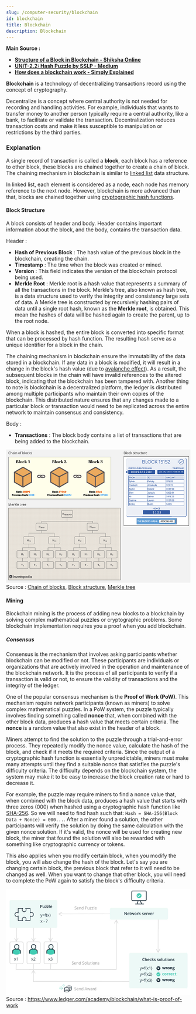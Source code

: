 ```yaml
---
slug: /computer-security/blockchain
id: blockchain
title: Blockchain
description: Blockchain
---
```


**Main Source :**

- **[Structure of a Block in Blockchain - Shiksha Online](https://www.shiksha.com/online-courses/articles/structure-of-a-block-in-blockchain/)**
- **[UNIT-2.2: Hash Puzzle by SSLP - Medium](https://medium.com/@slpbphdvit/unit-2-2-hash-puzzle-9eeb9d25196e)**
- **[How does a blockchain work - Simply Explained](https://youtu.be/SSo_EIwHSd4?si=PHEwccOano4XOC2G)**

**Blockchain** is a technology of decentralizing transactions record using the concept of cryptography.

Decentralize is a concept where central authority is not needed for recording and handling activities. For example, individuals that wants to transfer money to another person typically require a central authority, like a bank, to facilitate or validate the transaction. Decentralization reduces transaction costs and make it less susceptible to manipulation or restrictions by the third parties.

### Explanation

A single record of transaction is called a **block**, each block has a reference to other block, these blocks are chained together to create a chain of block. The chaining mechanism in blockchain is similar to [linked list](/data-structures-and-algorithms/linked-list) data structure.

In linked list, each element is considered as a node, each node has memory reference to the next node. However, blockchain is more advanced than that, blocks are chained together using [cryptographic hash functions](/computer-security/hash-function).

#### Block Structure

A block consists of header and body. Header contains important information about the block, and the body, contains the transaction data.

Header :

- **Hash of Previous Block** : The hash value of the previous block in the blockchain, creating the chain.
- **Timestamp** : The time when the block was created or mined.
- **Version** : This field indicates the version of the blockchain protocol being used.
- **Merkle Root** : Merkle root is a hash value that represents a summary of all the transactions in the block. Merkle's tree, also known as hash tree, is a data structure used to verify the integrity and consistency large sets of data. A Merkle tree is constructed by recursively hashing pairs of data until a single root hash, known as the **Merkle root**, is obtained. This mean the hashes of data will be hashed again to create the parent, up to the root node.

When a block is hashed, the entire block is converted into specific format that can be processed by hash function. The resulting hash serve as a unique identifier for a block in the chain.

The chaining mechanism in blockchain ensure the immutability of the data stored in a blockchain. If any data in a block is modified, it will result in a change in the block's hash value (due to [avalanche effect](/computer-security/hash-function#properties--example)). As a result, the subsequent blocks in the chain will have invalid references to the altered block, indicating that the blockchain has been tampered with. Another thing to note is blockchain is a decentralized platform, the ledger is distributed among multiple participants who maintain their own copies of the blockchain. This distributed nature ensures that any changes made to a particular block or transaction would need to be replicated across the entire network to maintain consensus and consistency.

Body :

- **Transactions** : The block body contains a list of transactions that are being added to the blockchain.

![Blockchain structure](./blockchain-structure.png)  
Source : [Chain of blocks](https://money.com/what-is-blockchain/), [Block structure](https://www.shiksha.com/online-courses/articles/structure-of-a-block-in-blockchain/), [Merkle tree](https://www.investopedia.com/terms/m/merkle-tree.asp)

#### Mining

Blockchain mining is the process of adding new blocks to a blockchain by solving complex mathematical puzzles or cryptographic problems. Some blockchain implementation requires you a proof when you add blockchain.

##### Consensus

Consensus is the mechanism that involves asking participants whether blockchain can be modified or not. These participants are individuals or organizations that are actively involved in the operation and maintenance of the blockchain network. It is the process of all participants to verify if a transaction is valid or not, to ensure the validity of transactions and the integrity of the ledger.

One of the popular consensus mechanism is the **Proof of Work (PoW)**. This mechanism require network participants (known as miners) to solve complex mathematical puzzles. In a PoW system, the puzzle typically involves finding something called **nonce** that, when combined with the other block data, produces a hash value that meets certain criteria. The **nonce** is a random value that also exist in the header of a block.

Miners attempt to find the solution to the puzzle through a trial-and-error process. They repeatedly modify the nonce value, calculate the hash of the block, and check if it meets the required criteria. Since the output of a cryptographic hash function is essentially unpredictable, miners must make many attempts until they find a suitable nonce that satisfies the puzzle's difficulty criteria. The difficulty depends on the blockchain system, the system may make it to be easy to increase the block creation rate or hard to decrease it.

For example, the puzzle may require miners to find a nonce value that, when combined with the block data, produces a hash value that starts with three zeros (000) when hashed using a cryptographic hash function like [SHA-256](/computer-security/sha#sha-2). So we will need to find hash such that: `Hash = SHA-256(Block Data + Nonce) = 000...`. After a miner found a solution, the other participants will verify the solution by doing the same calculation with the given nonce solution. If it's valid, the nonce will be used for creating new block, the miner that found the solution will also be rewarded with something like cryptographic currency or tokens.

This also applies when you modify certain block, when you modify the block, you will also change the hash of the block. Let's say you are changing certain block, the previous block that refer to it will need to be changed as well. When you want to change that other block, you will need to complete the PoW again to satisfy the block's difficulty criteria.

![PoW](./pow.png)  
Source : https://www.ledger.com/academy/blockchain/what-is-proof-of-work
